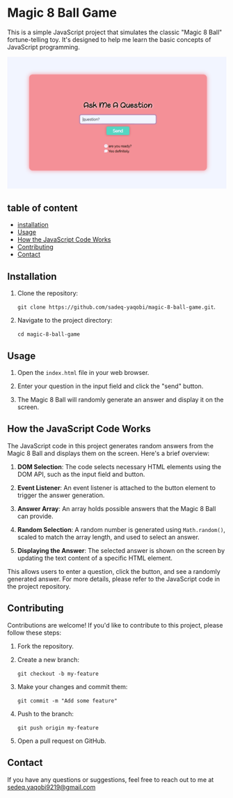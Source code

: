 # Magic 8 Ball Game

This is a simple JavaScript project that simulates the classic "Magic 8 Ball" fortune-telling toy. It's designed to help me learn the basic concepts of JavaScript programming.

![preview magic 8 ball image](assets/images/preview-magic8ball-img.png)

## table of content

- [installation](#installation)
- [Usage](#Usage)
- [How the JavaScript Code Works](#how-the-javascript-code-works)
- [Contributing](#Contributing)
- [Contact](#Contact)
## Installation

1. Clone the repository:

   `git clone https://github.com/sadeq-yaqobi/magic-8-ball-game.git`.
2. Navigate to the project directory:

    `cd magic-8-ball-game`
## Usage
1. Open the `index.html` file in your web browser.

2. Enter your question in the input field and click the "send" button.

3. The Magic 8 Ball will randomly generate an answer and display it on the screen.

## How the JavaScript Code Works

The JavaScript code in this project generates random answers from the Magic 8 Ball and displays them on the screen. Here's a brief overview:

1. **DOM Selection**: The code selects necessary HTML elements using the DOM API, such as the input field and button.

2. **Event Listener**: An event listener is attached to the button element to trigger the answer generation.

3. **Answer Array**: An array holds possible answers that the Magic 8 Ball can provide.

4. **Random Selection**: A random number is generated using `Math.random()`, scaled to match the array length, and used to select an answer.

5. **Displaying the Answer**: The selected answer is shown on the screen by updating the text content of a specific HTML element.

This allows users to enter a question, click the button, and see a randomly generated answer. For more details, please refer to the JavaScript code in the project repository.


## Contributing
Contributions are welcome! If you'd like to contribute to this project, please follow these steps:

1. Fork the repository.

2. Create a new branch:

    `git checkout -b my-feature`

3. Make your changes and commit them:

    `git commit -m "Add some feature"`

4. Push to the branch:

    `git push origin my-feature`
5. Open a pull request on GitHub.

## Contact
If you have any questions or suggestions, feel free to reach out to me at sedeq.yaqobi9219@gmail.com